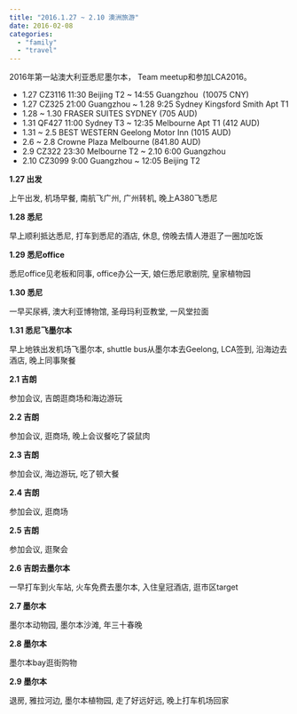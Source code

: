 ```yaml
---
title: "2016.1.27 ~ 2.10 澳洲旅游"
date: 2016-02-08
categories: 
  - "family"
  - "travel"
---
```


2016年第一站澳大利亚悉尼墨尔本， Team meetup和参加LCA2016。

- 1.27 CZ3116 11:30 Beijing T2 ~ 14:55 Guangzhou  (10075 CNY)
- 1.27 CZ325 21:00 Guangzhou ~ 1.28 9:25 Sydney Kingsford Smith Apt T1
- 1.28 ~ 1.30 FRASER SUITES SYDNEY (705 AUD)
- 1.31 QF427 11:00 Sydney T3 ~ 12:35 Melbourne Apt T1 (412 AUD)
- 1.31 ~ 2.5 BEST WESTERN Geelong Motor Inn (1015 AUD)
- 2.6 ~ 2.8 Crowne Plaza Melbourne (841.80 AUD)
- 2.9 CZ322 23:30 Melbourne T2 ~ 2.10 6:00 Guangzhou
- 2.10 CZ3099 9:00 Guangzhou ~ 12:05 Beijing T2

**1.27 出发**

上午出发, 机场早餐, 南航飞广州, 广州转机, 晚上A380飞悉尼

**1.28 悉尼**

早上顺利抵达悉尼, 打车到悉尼的酒店, 休息, 傍晚去情人港逛了一圈加吃饭

**1.29 悉尼office**

悉尼office见老板和同事, office办公一天, 娘仨悉尼歌剧院, 皇家植物园

**1.30 悉尼**

一早买尿裤, 澳大利亚博物馆, 圣母玛利亚教堂, 一风堂拉面

**1.31 悉尼飞墨尔本**

早上地铁出发机场飞墨尔本, shuttle bus从墨尔本去Geelong, LCA签到, 沿海边去酒店, 晚上同事聚餐

**2.1 吉朗**

参加会议, 吉朗逛商场和海边游玩

**2.2 吉朗**

参加会议, 逛商场, 晚上会议餐吃了袋鼠肉

**2.3 吉朗**

参加会议, 海边游玩, 吃了顿大餐

**2.4 吉朗**

参加会议, 逛商场

**2.5 吉朗**

参加会议, 逛聚会

**2.6 吉朗去墨尔本**

一早打车到火车站, 火车免费去墨尔本, 入住皇冠酒店, 逛市区target

**2.7 墨尔本**

墨尔本动物园, 墨尔本沙滩, 年三十春晚

**2.8 墨尔本**

墨尔本bay逛街购物

**2.9 墨尔本**

退房, 雅拉河边, 墨尔本植物园, 走了好远好远, 晚上打车机场回家

